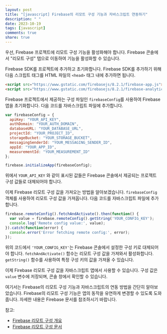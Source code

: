 ```yaml
---
layout: post
title: "[javascript] Firebase의 리모트 구성 기능과 자바스크립트 연동하기"
description: " "
date: 2023-10-19
tags: [javascript]
comments: true
share: true
---
```


우선, Firebase 프로젝트에 리모트 구성 기능을 활성화해야 합니다. Firebase 콘솔에서 "리모트 구성" 탭으로 이동하여 기능을 활성화할 수 있습니다.

Firebase SDK를 프로젝트에 추가하고 초기화합니다. Firebase SDK를 추가하기 위해 다음 스크립트 태그를 HTML 파일의 `<head>` 태그 내에 추가하면 됩니다.

```html
<script src="https://www.gstatic.com/firebasejs/8.2.1/firebase-app.js"></script>
<script src="https://www.gstatic.com/firebasejs/8.2.1/firebase-analytics.js"></script>
```

Firebase 프로젝트에서 제공하는 구성 파일인 `firebaseConfig`를 사용하여 Firebase 앱을 초기화합니다. 다음 코드를 자바스크립트 파일에 추가합니다.

```javascript
var firebaseConfig = {
  apiKey: "YOUR_API_KEY",
  authDomain: "YOUR_AUTH_DOMAIN",
  databaseURL: "YOUR_DATABASE_URL",
  projectId: "YOUR_PROJECT_ID",
  storageBucket: "YOUR_STORAGE_BUCKET",
  messagingSenderId: "YOUR_MESSAGING_SENDER_ID",
  appId: "YOUR_APP_ID",
  measurementId: "YOUR_MEASUREMENT_ID"
};

firebase.initializeApp(firebaseConfig);
```

위에서 `YOUR_API_KEY` 와 같이 표시된 값들은 Firebase 콘솔에서 제공되는 프로젝트 구성 값들로 대체되어야 합니다.

이제 Firebase 리모트 구성 값을 가져오는 방법을 알아보겠습니다. `firebaseConfig` 객체를 사용하여 리모트 구성 값을 가져옵니다. 다음 코드를 자바스크립트 파일에 추가합니다.

```javascript
firebase.remoteConfig().fetchAndActivate().then(function() {
  var value = firebase.remoteConfig().getString('YOUR_CONFIG_KEY');
  console.log('Remote config value:', value);
}).catch(function(error) {
  console.error('Error fetching remote config:', error);
});
```

위의 코드에서 `'YOUR_CONFIG_KEY'`는 Firebase 콘솔에서 설정한 구성 키로 대체되어야 합니다. `fetchAndActivate()` 함수는 리모트 구성 값을 가져와서 활성화합니다. `getString()` 함수를 사용하여 특정 구성 키의 값을 가져올 수 있습니다.

이제 Firebase 리모트 구성 값을 자바스크립트 앱에서 사용할 수 있습니다. 구성 값은 `value` 변수에 저장되며, 콘솔 창에서 확인할 수 있습니다.

여기서는 Firebase의 리모트 구성 기능과 자바스크립트의 연동 방법을 간단히 알아보았습니다. Firebase의 리모트 구성 기능은 앱의 동작을 유연하게 변경할 수 있도록 도와줍니다. 자세한 내용은 Firebase 문서를 참조하시기 바랍니다.

참고:
- [Firebase 리모트 구성 개요](https://firebase.google.com/docs/remote-config)
- [Firebase 리모트 구성 문서](https://firebase.google.com/docs/remote-config/use-config-web)
